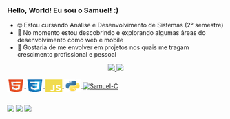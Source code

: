 ### Hello, World! Eu sou o Samuel! :)

- 🤓 Estou cursando Análise e Desenvolvimento de Sistemas (2° semestre)
- 📒 No momento estou descobrindo e explorando algumas áreas do desenvolvimento como web e mobile
- 🚀 Gostaria de me envolver em projetos nos quais me tragam crescimento profissional e pessoal

<div align="center">
  <a href="https://github.com/SamuelLRibeiro">
  <img height="150em" src="https://github-readme-stats.vercel.app/api?username=SamuelLRibeiro&show_icons=true&theme=calm&include_all_commits=true&count_private=true"/>
  <img height="150em" src="https://github-readme-stats.vercel.app/api/top-langs/?username=SamuelLRibeiro&layout=compact&langs_count=7&theme=calm"/>
</div>
<div style="display: inline_block"><br>
  <img align="center" alt="Samuel-HTML" height="30" width="40" src="https://raw.githubusercontent.com/devicons/devicon/master/icons/html5/html5-original.svg">
  <img align="center" alt="Samuel-CSS" height="30" width="40" src="https://raw.githubusercontent.com/devicons/devicon/master/icons/css3/css3-original.svg">
  <img align="center" alt="Samuel-Js" height="30" width="40" src="https://raw.githubusercontent.com/devicons/devicon/master/icons/javascript/javascript-plain.svg">
  <img align="center" alt="Samuel-Python" height="30" width="40" src="https://raw.githubusercontent.com/devicons/devicon/master/icons/python/python-original.svg">
  <img align="center" alt="Samuel-C" height="30" width="40" src="https://cdn.jsdelivr.net/gh/devicons/devicon/icons/c/c-original.svg" />
</div>
  
##
<div> 
  <a href = "mailto:samuellr@rede.ulbra.br"><img src="https://img.shields.io/badge/Gmail-D14836?style=for-the-badge&logo=gmail&logoColor=white" target="_blank"></a>
  <a href="https://www.linkedin.com/in/samuel-lamego-ribeiro/" target="_blank"><img src="https://img.shields.io/badge/-LinkedIn-%230077B5?style=for-the-badge&logo=linkedin&logoColor=white" target="_blank"></a> 
  <a href="https://instagram.com/samueleeer" target="_blank"><img src="https://img.shields.io/badge/-Instagram-%23E4405F?style=for-the-badge&logo=instagram&logoColor=white" target="_blank"></a>
</div>
